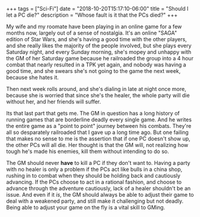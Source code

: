 +++
tags = ["Sci-Fi"]
date = "2018-10-20T15:17:10-06:00"
title = "Should I let a PC die?"
description = "Whose fault is it that the PCs died?"
+++

My wife and my roomate have been playing in an online game for a few months now, largely out of a sense of nostalgia. It's an online "SAGA" edition of Star Wars, and she's having a good time with the other players, and she really likes the majority of the people involved, but she plays every Saturday night, and every Sunday morning, she's mopey and unhappy with the GM of her Saturday game because he railroaded the group into a 4 hour combat that nearly resulted in a TPK yet again, and nobody was having a good time, and she swears she's not going to the game the next week, because she hates it.

Then next week rolls around, and she's dialing in late at night once more, because she is worried that since she's the healer, the whole party will die without her, and her friends will suffer.

Its that last part that gets me. The GM in question has a long history of running games that are borderline deadly every single game. And he writes the entire game as a "point to point" journey between his combats. They're all so desparately railroaded that I gave up a long time ago. But one failing that makes no sense to me is the assertion that if one PC doesn't show up, the other PCs will all die. Her thought is that the GM will, not realizing how tough he's made his enemies, kill them without intending to do so.

The GM should never **have** to kill a PC if they don't want to. Having a party with no healer is only a problem if the PCs act like bulls in a china shop, rushing in to combat when they should be holding back and cautiously advancing. If the PCs choose to act in a rational fashion, and choose to advance through the adventure cautiously, lack of a healer shouldn't be an issue. And even if it *is*, the GM should always be able to adjust their game to deal with a weakened party, and still make it challenging but not deadly. Being able to adjust your game on the fly is a vital skill to GMing.
